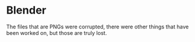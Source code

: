 # Blender
The files that are PNGs were corrupted, there were other things that 
have been worked on, but those are truly lost.
